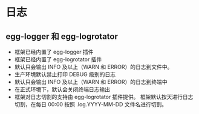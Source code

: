 # 日志

## egg-logger 和 egg-logrotator

- 框架已经内置了 egg-logger 插件
- 框架已经内置了 egg-logrotator 插件
- 默认只会输出 INFO 及以上（WARN 和 ERROR）的日志到文件中。
- 生产环境默认禁止打印 DEBUG 级别的日志
- 默认只会输出 INFO 及以上（WARN 和 ERROR）的日志到终端中
- 在正式环境下，默认会关闭终端日志输出
- 框架对日志切割的支持由 egg-logrotator 插件提供。
  框架默认按天进行日志切割，在每日 00:00 按照 .log.YYYY-MM-DD 文件名进行切割。
